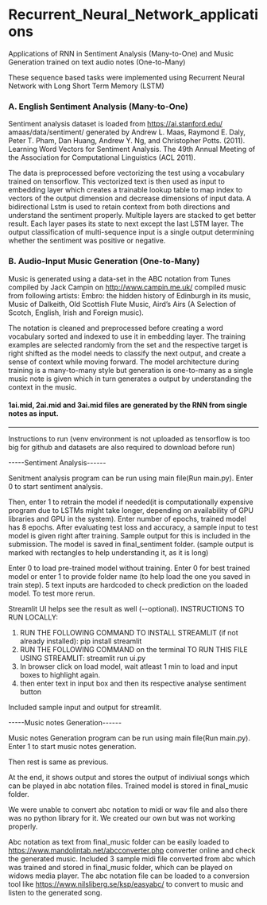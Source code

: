 # Recurrent_Neural_Network_applications

Applications of RNN in Sentiment Analysis (Many-to-One) and Music Generation trained on text audio notes (One-to-Many)

These sequence based tasks were implemented using Recurrent Neural Network with Long Short Term Memory (LSTM)

### A. English Sentiment Analysis (Many-to-One)

Sentiment analysis dataset is loaded from
https://ai.stanford.edu/ amaas/data/sentiment/ generated
by Andrew L. Maas, Raymond E. Daly, Peter T.
Pham, Dan Huang, Andrew Y. Ng, and Christopher
Potts. (2011). Learning Word Vectors for Sentiment
Analysis. The 49th Annual Meeting of the Association
for Computational Linguistics (ACL 2011).

The data is preprocessed before
vectorizing the test using a vocabulary trained on
tensorflow. This vectorized text is then used as
input to embedding layer which creates a trainable
lookup table to map index to vectors of the output
dimension and decrease dimensions of input
data. A bidirectional Lstm is used to retain context
from both directions and understand the sentiment
properly. Multiple layers are stacked to get better
result. Each layer pases its state to next except
the last LSTM layer. The output classification of
multi-sequence input is a single output determining
whether the sentiment was positive or negative.

### B. Audio-Input Music Generation (One-to-Many)

Music is generated using a data-set in the ABC
notation from Tunes compiled by Jack Campin
on http://www.campin.me.uk/ compiled music from
following artists: Embro: the hidden history of Edinburgh
in its music, Music of Dalkeith, Old Scottish
Flute Music, Aird’s Airs (A Selection of Scotch,
English, Irish and Foreign music).

The notation is cleaned and preprocessed before
creating a word vocabulary sorted and indexed to
use it in embedding layer. The training examples are
selected randomly from the set and the respective
target is right shifted as the model needs to classify
the next output, and create a sense of context while
moving forward. The model architecture during
training is a many-to-many style but generation is
one-to-many as a single music note is given which
in turn generates a output by understanding the
context in the music.

#### 1ai.mid, 2ai.mid and 3ai.mid files are generated by the RNN from single notes as input.

-----------------------------







Instructions to run (venv environment is not uploaded as tensorflow is too big for github and datasets are also required to download before run)

-----Sentiment Analysis------

Senitment analysis program can be run using main file(Run main.py). Enter 0 to start sentiment analysis.

Then, enter 1 to retrain the model if needed(it is computationally expensive program due to LSTMs might take longer,
depending on availability of GPU libraries and GPU in the system). Enter number of epochs, trained model has 8 epochs.
After evaluating test loss and accuracy, a sample input to test model is given right after training.
Sample output for this is included in the submission. The model is saved in final_sentiment folder.
(sample output is marked with rectangles to help understanding it, as it is long)

Enter 0 to load pre-trained model without training. Enter 0 for best trained model or enter 1 to provide folder name (to help load the one you saved in train step).
5 text inputs are hardcoded to check prediction on the loaded model. To test more rerun.


Streamlit UI helps see the result as well (--optional). 
 INSTRUCTIONS TO RUN LOCALLY:
 1. RUN THE FOLLOWING COMMAND TO INSTALL STREAMLIT (if not already installed): pip install streamlit
 2. RUN THE FOLLOWING COMMAND  on the terminal TO RUN THIS FILE USING STREAMLIT:    streamlit run ui.py
 3. In browser click on load model, wait atleast 1 min to load and input boxes to highlight again.
 4. then enter text in input box and then its respective analyse sentiment button

Included sample input and output for streamlit.


-----Music notes Generation------

Music notes Generation program can be run using main file(Run main.py). Enter 1 to start music notes generation.

Then rest is same as previous.

At the end, it shows output and stores the output of indiviual songs which can be played in abc notation files. Trained model is stored in final_music folder.

We were unable to convert abc notation to midi or wav file and also there was no python library for it. We created our own but was not working properly.

Abc notation as text from final_music folder can be easily loaded to https://www.mandolintab.net/abcconverter.php converter online and check the generated music.
Included 3 sample midi file converted from abc which was trained and stored in final_music folder, which can be played on widows media player.
The abc notation file can be loaded to a conversion tool like https://www.nilsliberg.se/ksp/easyabc/ to convert to music and listen to the generated song.

